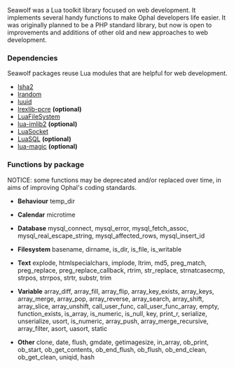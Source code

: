 Seawolf was a Lua toolkit library focused on web development. It implements several handy functions to make Ophal developers life easier. It was originally planned to be a PHP standard library, but now is open to improvements and additions of other old and new approaches to web development.

### Dependencies
Seawolf packages reuse Lua modules that are helpful for web development.

* [lsha2](http://github.com/develCuy/lsha2)
* [lrandom](http://www.tecgraf.puc-rio.br/~lhf/ftp/lua/#lrandom)
* [luuid](http://www.tecgraf.puc-rio.br/~lhf/ftp/lua/#luuid)
* [lrexlib-pcre](http://lrexlib.luaforge.net) **(optional)**
* [LuaFileSystem](http://www.keplerproject.org/luafilesystem)
* [lua-imlib2](http://asbradbury.org/projects/lua-imlib2) **(optional)**
* [LuaSocket](http://luasocket.luaforge.net)
* [LuaSQL](http://www.keplerproject.org/luasql) **(optional)**
* [lua-magic](https://github.com/mah0x211/lua-magic) **(optional)**


### Functions by package
NOTICE: some functions may be deprecated and/or replaced over time, in aims of improving Ophal's coding standards.

* **Behaviour**
  temp_dir

* **Calendar**
  microtime

* **Database**
  mysql_connect, mysql_error, mysql_fetch_assoc, mysql_real_escape_string, mysql_affected_rows, mysql_insert_id

* **Filesystem**
  basename, dirname, is_dir, is_file, is_writable

* **Text**
  explode, htmlspecialchars, implode, ltrim, md5, preg_match, preg_replace, preg_replace_callback, rtrim, str_replace, strnatcasecmp, strpos, strrpos, strtr, substr, trim

* **Variable**
  array_diff, array_fill, array_flip, array_key_exists, array_keys, array_merge, array_pop, array_reverse, array_search, array_shift, array_slice, array_unshift, call_user_func, call_user_func_array, empty, function_exists, is_array, is_numeric, is_null, key, print_r, serialize, unserialize, usort, is_numeric, array_push, array_merge_recursive, array_filter, asort, uasort, static

* **Other**
  clone, date, flush, gmdate, getimagesize, in_array, ob_print, ob_start, ob_get_contents, ob_end_flush, ob_flush, ob_end_clean, ob_get_clean, uniqid, hash
